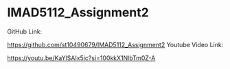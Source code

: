 # IMAD5112_Assignment2

GitHub Link:

https://github.com/st10490679/IMAD5112_Assignment2
Youtube Video Link:

https://youtu.be/KaYlSAIx5ic?si=100kkX1NlbTm0Z-A
